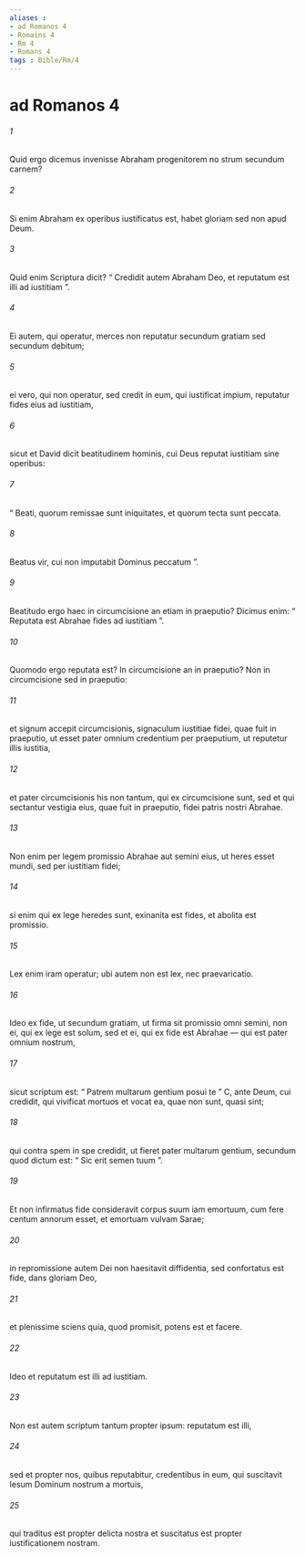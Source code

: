 ```yaml
---
aliases : 
- ad Romanos 4
- Romains 4
- Rm 4
- Romans 4
tags : Bible/Rm/4
---
```


# ad Romanos 4

###### 1
Quid ergo dicemus invenisse Abraham progenitorem no strum secundum carnem? 
###### 2
Si enim Abraham ex operibus iustificatus est, habet gloriam sed non apud Deum. 
###### 3
Quid enim Scriptura dicit? “ Credidit autem Abraham Deo, et reputatum est illi ad iustitiam ”.
###### 4
Ei autem, qui operatur, merces non reputatur secundum gratiam sed secundum debitum; 
###### 5
ei vero, qui non operatur, sed credit in eum, qui iustificat impium, reputatur fides eius ad iustitiam, 
###### 6
sicut et David dicit beatitudinem hominis, cui Deus reputat iustitiam sine operibus:
###### 7
“ Beati, quorum remissae sunt iniquitates, et quorum tecta sunt peccata.
###### 8
Beatus vir, cui non imputabit Dominus peccatum ”.
###### 9
Beatitudo ergo haec in circumcisione an etiam in praeputio? Dicimus enim: “ Reputata est Abrahae fides ad iustitiam ”. 
###### 10
Quomodo ergo reputata est? In circumcisione an in praeputio? Non in circumcisione sed in praeputio: 
###### 11
et signum accepit circumcisionis, signaculum iustitiae fidei, quae fuit in praeputio, ut esset pater omnium credentium per praeputium, ut reputetur illis iustitia, 
###### 12
et pater circumcisionis his non tantum, qui ex circumcisione sunt, sed et qui sectantur vestigia eius, quae fuit in praeputio, fidei patris nostri Abrahae.
###### 13
Non enim per legem promissio Abrahae aut semini eius, ut heres esset mundi, sed per iustitiam fidei; 
###### 14
si enim qui ex lege heredes sunt, exinanita est fides, et abolita est promissio. 
###### 15
Lex enim iram operatur; ubi autem non est lex, nec praevaricatio. 
###### 16
Ideo ex fide, ut secundum gratiam, ut firma sit promissio omni semini, non ei, qui ex lege est solum, sed et ei, qui ex fide est Abrahae — qui est pater omnium nostrum, 
###### 17
sicut scriptum est: “ Patrem multarum gentium posui te ” C, ante Deum, cui credidit, qui vivificat mortuos et vocat ea, quae non sunt, quasi sint; 
###### 18
qui contra spem in spe credidit, ut fieret pater multarum gentium, secundum quod dictum est: “ Sic erit semen tuum ”. 
###### 19
Et non infirmatus fide consideravit corpus suum iam emortuum, cum fere centum annorum esset, et emortuam vulvam Sarae; 
###### 20
in repromissione autem Dei non haesitavit diffidentia, sed confortatus est fide, dans gloriam Deo, 
###### 21
et plenissime sciens quia, quod promisit, potens est et facere. 
###### 22
Ideo et reputatum est illi ad iustitiam.
###### 23
Non est autem scriptum tantum propter ipsum: reputatum est illi, 
###### 24
sed et propter nos, quibus reputabitur, credentibus in eum, qui suscitavit Iesum Dominum nostrum a mortuis, 
###### 25
qui traditus est propter delicta nostra et suscitatus est propter iustificationem nostram.

